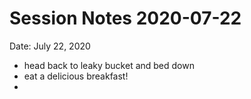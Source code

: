 # Session Notes 2020-07-22

Date: July 22, 2020

- head back to leaky bucket and bed down
- eat a delicious breakfast!
-